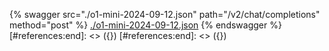 [#references:start]: <> ({ "template": "openapi" })
[#references:start]: <> ({ "template": "openapi" })
{% swagger src="./o1-mini-2024-09-12.json" path="/v2/chat/completions" method="post" %}
[./o1-mini-2024-09-12.json](./o1-mini-2024-09-12.json)
{% endswagger %}
[#references:end]: <> ({})
[#references:end]: <> ({})